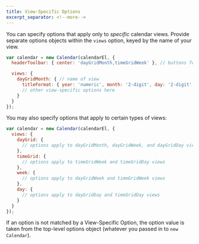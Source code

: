 ```yaml
---
title: View-Specific Options
excerpt_separator: <!--more-->
---
```


You can specify options that apply only to *specific* calendar views.<!--more--> Provide separate options objects within the `views` option, keyed by the name of your view.

```js
var calendar = new Calendar(calendarEl, {
  headerToolbar: { center: 'dayGridMonth,timeGridWeek' }, // buttons for switching between views

  views: {
    dayGridMonth: { // name of view
      titleFormat: { year: 'numeric', month: '2-digit', day: '2-digit' }
      // other view-specific options here
    }
  }
});
```

You may also specify options that apply to certain types of views:

```js
var calendar = new Calendar(calendarEl, {
  views: {
    dayGrid: {
      // options apply to dayGridMonth, dayGridWeek, and dayGridDay views
    },
    timeGrid: {
      // options apply to timeGridWeek and timeGridDay views
    },
    week: {
      // options apply to dayGridWeek and timeGridWeek views
    },
    day: {
      // options apply to dayGridDay and timeGridDay views
    }
  }
});
```

If an option is not matched by a View-Specific Option, the option value is taken from the top-level options object (whatever you passed in to `new Calendar`).
